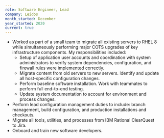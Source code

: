 ```yaml
---
role: Software Engineer, Lead
company: Leidos
month_started: December
year_started: 2020
current: true
---
```


- Worked as part of a small team to migrate all existing servers to RHEL 8 while simultaneously performing major COTS upgrades of key infrastructure components. My responsibilities included:
    - Setup of application user accounts and coordination with system administrators to verify system dependencies, configuration, and firewall rules were implemented correctly.
    - Migrate content from old servers to new servers. Identify and update all host-specific configuration changes.
    - Perform baseline software installation. Work with teammates to perform full end-to-end testing.
    - Update system documentation to account for environment and process changes.
- Perform lead configuration management duties to include: branch management, build configuration, and production installations and checkouts.
- Migrate all tools, utilities, and processes from IBM Rational ClearQuest to Jira.
- Onboard and train new software developers.

